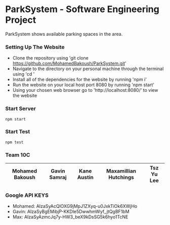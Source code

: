 # ParkSystem - Software Engineering Project

ParkSystem shows available parking spaces in the area.

### Setting Up The Website
* Clone the repository using 'git clone https://github.com/MohamedBakoush/ParkSystem.git'
* Navigate to the directory on your personal machine through the terminal using 'cd <Insert Directory>'
* Install all of the dependencies for the website by running 'npm i'
* Run the website on your local host port 8080 by running 'npm start'
* Using your chosen web browser go to 'http://localhost:8080/' to view the website

### Start Server 
```
npm start
```

### Start Test 
```
npm test
```

### Team 10C

|<a>**Mohamed Bakoush**</a>|<a>**Gavin Samraj**</a>|<a>**Kane Austin**</a>|<a>**Maxamillian Hutchings**</a>|<a>**Tsz Yu Lee**</a>| 
| :---: |:---:| :---:| :---:| :---:| 

### Google API KEYS
* Mohamed: AIzaSyAcQlOXG9jMpJ1ZXyq-u0JxkTiOk6XWjHo
* Gavin: AIzaSyBgEMibjP-KKDle5DwwhmWyf_jtQgBF1bM
* Max: AIzaSyAzmcJq7y-HW3_beX9kDsSG5k6hyo1TcNE
